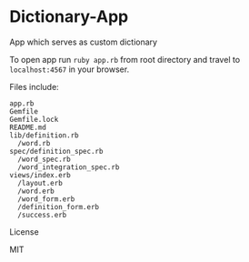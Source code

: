 # Dictionary-App
App which serves as custom dictionary

To open app run ``ruby app.rb`` from root directory and travel to ``localhost:4567`` in your browser.

Files include:

````
app.rb
Gemfile
Gemfile.lock
README.md
lib/definition.rb
  /word.rb
spec/definition_spec.rb
  /word_spec.rb
  /word_integration_spec.rb
views/index.erb
  /layout.erb
  /word.erb
  /word_form.erb
  /definition_form.erb
  /success.erb
````

License

MIT
